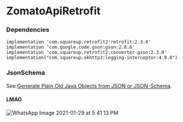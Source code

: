 # ZomatoApiRetrofit

### Dependencies
```
implementation 'com.squareup.retrofit2:retrofit:2.3.0'
implementation 'com.google.code.gson:gson:2.8.6'
implementation 'com.squareup.retrofit2:converter-gson:2.3.0'
implementation("com.squareup.okhttp3:logging-interceptor:4.9.0")
```
### JsonSchema
See [Generate Plain Old Java Objects from JSON or JSON-Schema](http://www.jsonschema2pojo.org/).


#### LMAO
![WhatsApp Image 2021-01-29 at 5 41 13 PM](https://user-images.githubusercontent.com/29846058/106342716-a7205680-6267-11eb-96c6-059e24ec851b.jpeg)
